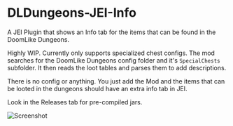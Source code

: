# DLDungeons-JEI-Info
A JEI Plugin that shows an Info tab for the items that can be found in the DoomLike Dungeons.

Highly WIP. Currently only supports specialized chest configs. The mod searches for the DoomLike Dungeons config folder and it's `SpecialChests` subfolder.
It then reads the loot tables and parses them to add descriptions.

There is no config or anything. You just add the Mod and the items that can be looted in the dungeons should have an extra info tab in JEI.

Look in the Releases tab for pre-compiled jars.

![Screenshot](https://i.imgur.com/e061w6k.jpg)

